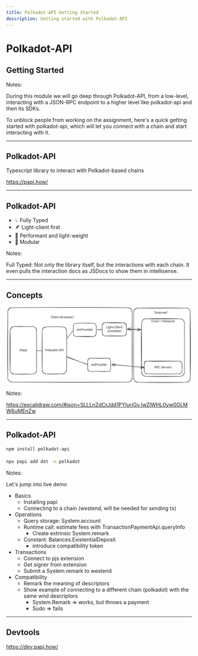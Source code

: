 ```yaml
---
title: Polkadot-API Getting Started
description: Getting started with Polkadot-API
---
```


# Polkadot-API

## Getting Started

Notes:

During this module we will go deep through Polkadot-API, from a low-level, interacting with a JSON-RPC endpoint to a higher level like polkadot-api and then its SDKs.

To unblock people from working on the assignment, here's a quick getting started with polkadot-api, which will let you connect with a chain and start interacting with it.

---

## Polkadot-API

Typescript library to interact with Polkadot-based chains

https://papi.how/

---

## Polkadot-API

- 💡 Fully Typed
- 🪶 Light-client first
- 🚀 Performant and light-weight
- 🧩 Modular

Notes:

Full Typed: Not only the library itself, but the interactions with each chain. It even pulls the interaction docs as JSDocs to show them in intellisense.

---

## Concepts

<img rounded src="./img/high-lvl-overview.svg" />

Notes:

https://excalidraw.com/#json=SLLLnZdCrJdd1PYIurjGv,IwZlWHL0yw0GLMW6uMEnZw

---

## Polkadot-API

```sh
npm install polkadot-api

npx papi add dot -n polkadot
```

Notes:

Let's jump into live demo

- Basics
  - Installing papi
  - Connecting to a chain (westend, will be needed for sending tx)
- Operations
  - Query storage: System.account
  - Runtime call: estimate fees with TransactionPaymentApi.queryInfo
    - Create extrinsic System.remark
  - Constant: Balances.ExistentialDeposit
    - introduce compatibility token
- Transactions
  - Connect to pjs extension
  - Get signer from extension
  - Submit a System.remark to westend
- Compatibility
  - Remark the meaning of descriptors
  - Show example of connecting to a different chain (polkadot) with the same wnd descriptors
    - System.Remark => works, but throws a payment
    - Sudo => fails

---

## Devtools

https://dev.papi.how/
